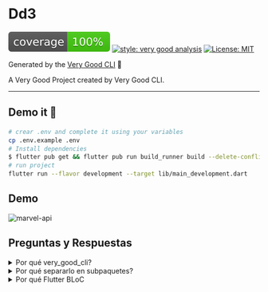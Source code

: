 # Dd3

![coverage][coverage_badge]
[![style: very good analysis][very_good_analysis_badge]][very_good_analysis_link]
[![License: MIT][license_badge]][license_link]

Generated by the [Very Good CLI][very_good_cli_link] 🤖

A Very Good Project created by Very Good CLI.

---

## Demo it 📱

```sh
# crear .env and complete it using your variables
cp .env.example .env
# Install dependencies 
$ flutter pub get && flutter pub run build_runner build --delete-conflicting-outputs
# run project
flutter run --flavor development --target lib/main_development.dart
```
## Demo
![marvel-api](https://user-images.githubusercontent.com/58694638/230679979-db5242fd-312c-4541-8f23-b1bd619d0901.gif)


## Preguntas y Respuestas


<details>
  <summary>Por qué very_good_cli?</summary>
  
  Para este reto use very_good_cli porque estoy acostumbrado a usar esta herramienta en mis proyectos de Flutter, porque me da lo necesario para comenzar un proyecto.
Me ayuda a trabajar con flavors, traducciones y además que usa FlutterBloc.
 
</details>

<details>
  <summary>Por qué separarlo en subpaquetes?</summary>
  
El concepto de un paquete es que haga algo en especifico, en este caso el paquete `marvel` es el encargado de hacer la comunicación con el backend.
Entonces en mi proyecto flutter, yo utilizo el paquete `marvel` y soy agnostico a lo que suceda interiormente.
 
</details>

<details>
  <summary>Por qué Flutter BLoC</summary>
  Aunque hay muchas opciones, y además del ser usado por defecto por very_good_cli, considero a Flutter BLoC mi preferido por la facilidad del testeo que tengo al usar `bloc_test`.
</details>




[coverage_badge]: coverage_badge.svg
[flutter_localizations_link]: https://api.flutter.dev/flutter/flutter_localizations/flutter_localizations-library.html
[internationalization_link]: https://flutter.dev/docs/development/accessibility-and-localization/internationalization
[license_badge]: https://img.shields.io/badge/license-MIT-blue.svg
[license_link]: https://opensource.org/licenses/MIT
[very_good_analysis_badge]: https://img.shields.io/badge/style-very_good_analysis-B22C89.svg
[very_good_analysis_link]: https://pub.dev/packages/very_good_analysis
[very_good_cli_link]: https://github.com/VeryGoodOpenSource/very_good_cli
